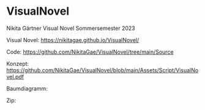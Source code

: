 # VisualNovel
Nikita Gärtner
Visual Novel
Sommersemester 2023

Visual Novel: https://nikitagae.github.io/VisualNovel/

Code: https://github.com/NikitaGae/VisualNovel/tree/main/Source

Konzept: https://github.com/NikitaGae/VisualNovel/blob/main/Assets/Script/VisualNovel.pdf

Baumdiagramm: 

Zip: 

